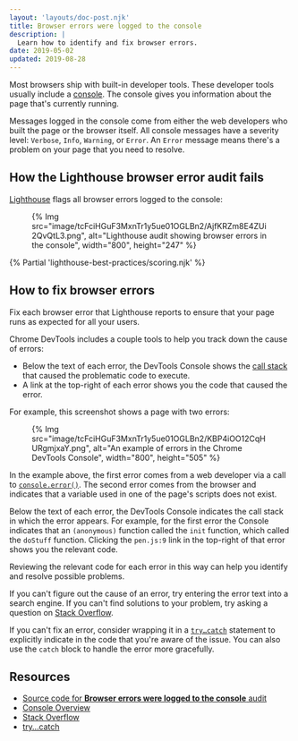 ```yaml
---
layout: 'layouts/doc-post.njk'
title: Browser errors were logged to the console
description: |
  Learn how to identify and fix browser errors.
date: 2019-05-02
updated: 2019-08-28
---
```


Most browsers ship with built-in developer tools.
These developer tools usually include a [console](https://developers.google.com/web/tools/chrome-devtools/console/).
The console gives you information about the page that's currently running.

Messages logged in the console come from
either the web developers who built the page
or the browser itself.
All console messages have a severity level:
`Verbose`, `Info`, `Warning`, or `Error`.
An `Error` message means there's a problem on your page that you need to resolve.

## How the Lighthouse browser error audit fails

[Lighthouse](/docs/lighthouse/overview/) flags all browser errors logged to the console:

<figure>
  {% Img src="image/tcFciHGuF3MxnTr1y5ue01OGLBn2/AjfKRZm8E4ZUi2QvQtL3.png", alt="Lighthouse audit showing browser errors in the console", width="800", height="247" %}
</figure>

{% Partial 'lighthouse-best-practices/scoring.njk' %}

## How to fix browser errors

Fix each browser error that Lighthouse reports
to ensure that your page runs as expected for all your users.

Chrome DevTools includes a couple tools
to help you track down the cause of errors:

- Below the text of each error, the DevTools Console shows the
  [call stack](https://developer.mozilla.org/docs/Glossary/Call_stack)
  that caused the problematic code to execute.
- A link at the top-right of each error shows you the code
  that caused the error.

For example, this screenshot shows a page with two errors:

<figure>
  {% Img src="image/tcFciHGuF3MxnTr1y5ue01OGLBn2/KBP4iOO12CqHURgmjxaY.png", alt="An example of errors in the Chrome DevTools Console", width="800", height="505" %}
</figure>

In the example above, the first error comes from a web developer
via a call to
[`console.error()`](/docs/devtools/console/api/#error).
The second error comes from the browser and
indicates that a variable used in one of the page's scripts does not exist.

Below the text of each error,
the DevTools Console indicates the call stack in which the error appears.
For example, for the first error the Console indicates
that an `(anonymous)` function called the `init` function,
which called the `doStuff` function.
Clicking the `pen.js:9` link in the top-right of that error
shows you the relevant code.

Reviewing the relevant code for each error in this way can help you identify
and resolve possible problems.

If you can't figure out the cause of an error, try entering the error text
into a search engine.
If you can't find solutions to your problem,
try asking a question on [Stack Overflow](https://stackoverflow.com).

If you can't fix an error, consider wrapping it in
a [`try…catch`](https://developer.mozilla.org/docs/Web/JavaScript/Reference/Statements/try...catch) statement
to explicitly indicate in the code that you're aware of the issue.
You can also use the `catch` block to handle the error more gracefully.

## Resources

- [Source code for **Browser errors were logged to the console** audit](https://github.com/GoogleChrome/lighthouse/blob/master/lighthouse-core/audits/errors-in-console.js)
- [Console Overview](https://developers.google.com/web/tools/chrome-devtools/console/)
- [Stack Overflow](https://stackoverflow.com/)
- [try…catch](https://developer.mozilla.org/docs/Web/JavaScript/Reference/Statements/try...catch)
